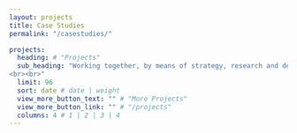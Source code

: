 ```yaml
---
layout: projects
title: Case Studies
permalink: "/casestudies/"

projects:
  heading: # "Projects"
  sub_heading: "Working together, by means of strategy, research and design, my goal is to provide the best visual solutions for your product. <br>Below are a few recent examples of bigger projects I have recently worked on.
<br><br>"
  limit: 96
  sort: date # date | weight
  view_more_button_text: "" # "More Projects"
  view_more_button_link: "" # "/projects"
  columns: 4 # 1 | 2 | 3 | 4
---
```

